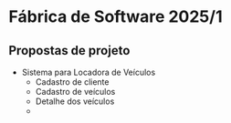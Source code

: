 # Fábrica de Software 2025/1

## Propostas de projeto

- Sistema para Locadora de Veículos
  - Cadastro de cliente
  - Cadastro de veículos 
  - Detalhe dos veículos
  - 